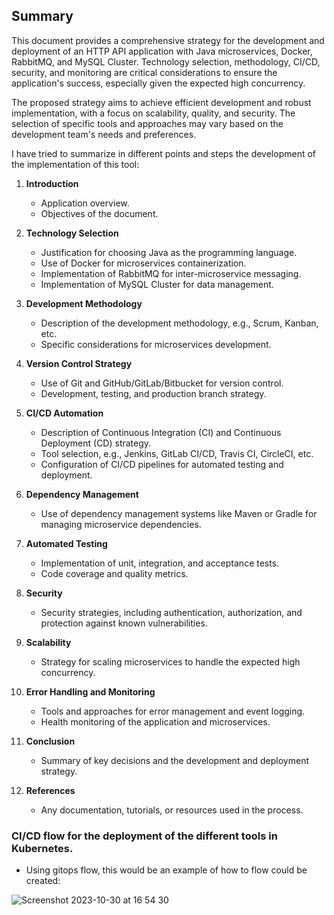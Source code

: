 ## Summary

This document provides a comprehensive strategy for the development and deployment of an HTTP API application with Java microservices, Docker, RabbitMQ, and MySQL Cluster. Technology selection, methodology, CI/CD, security, and monitoring are critical considerations to ensure the application's success, especially given the expected high concurrency.

The proposed strategy aims to achieve efficient development and robust implementation, with a focus on scalability, quality, and security. The selection of specific tools and approaches may vary based on the development team's needs and preferences.


I have tried to summarize in different points and steps the development of the implementation of this tool:


1. **Introduction**
   - Application overview.
   - Objectives of the document.
   
2. **Technology Selection**
   - Justification for choosing Java as the programming language.
   - Use of Docker for microservices containerization.
   - Implementation of RabbitMQ for inter-microservice messaging.
   - Implementation of MySQL Cluster for data management.

3. **Development Methodology**
   - Description of the development methodology, e.g., Scrum, Kanban, etc.
   - Specific considerations for microservices development.

4. **Version Control Strategy**
   - Use of Git and GitHub/GitLab/Bitbucket for version control.
   - Development, testing, and production branch strategy.

5. **CI/CD Automation**
   - Description of Continuous Integration (CI) and Continuous Deployment (CD) strategy.
   - Tool selection, e.g., Jenkins, GitLab CI/CD, Travis CI, CircleCI, etc.
   - Configuration of CI/CD pipelines for automated testing and deployment.

6. **Dependency Management**
   - Use of dependency management systems like Maven or Gradle for managing microservice dependencies.

7. **Automated Testing**
   - Implementation of unit, integration, and acceptance tests.
   - Code coverage and quality metrics.

8. **Security**
   - Security strategies, including authentication, authorization, and protection against known vulnerabilities.

9. **Scalability**
   - Strategy for scaling microservices to handle the expected high concurrency.

10. **Error Handling and Monitoring**
    - Tools and approaches for error management and event logging.
    - Health monitoring of the application and microservices.

11. **Conclusion**
    - Summary of key decisions and the development and deployment strategy.

12. **References**
    - Any documentation, tutorials, or resources used in the process.


### CI/CD flow for the deployment of the different tools in Kubernetes.

- Using gitops flow, this would be an example of how to flow could be created:

![Screenshot 2023-10-30 at 16 54 30](https://github.com/tomctm/nuvolar-test/assets/8587416/51da65fc-8b3d-45f0-b4b5-e6ca2700c7a3)







